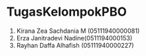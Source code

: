 # TugasKelompokPBO

1. Kirana Zea Sachdania M (05111940000081)
2. Erza Janitradevi Nadine(0511194000153)
3. Rayhan Daffa Alhafish (05111940000227)

